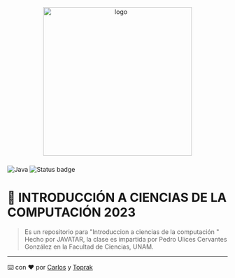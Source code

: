 <div align="center">
  <img src="https://cdn.discordapp.com/attachments/1009462427257151558/1077273650564177930/Screenshot_20230220-105939-744.png" alt="logo" width="340"  height="auto" />
  <br/>

  <h3><b></b></h3>

</div>

![Java](https://img.shields.io/badge/java-%23ED8B00.svg?style=for-the-badge&logo=java&logoColor=white) ![Status badge](https://img.shields.io/badge/status-en%20progreso-yellow?style=for-the-badge)

# 📖 INTRODUCCIÓN A CIENCIAS DE LA COMPUTACIÓN 2023<a name="about-project"></a>
 
 > Es un repositorio para "Introduccion a ciencias de la computación " 
 >Hecho por JAVATAR, la clase es impartida por Pedro Ulices Cervantes González en la Facultad de Ciencias, UNAM.

 _____________________________________

 ⌨️ con ❤️ por [Carlos](https://github.com/CarlosCruzRangel) y [Toprak](https://github.com/ToprakShakur)